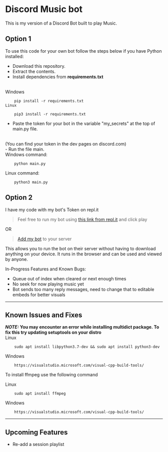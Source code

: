 # Discord Music bot
This is my version of a Discord Bot built to play Music. 

## Option 1
To use this code for your own bot follow the steps below if you have Python installed:

- Download this repository. 
- Extract the contents.
- Install dependencies from <strong> requirements.txt </strong>
<br>
    Windows

        pip install -r requirements.txt
    Linux

        pip3 install -r requirements.txt
- Paste the token for your bot in the variable "my_secrets" at the top of main.py file.
<br> 
(You can find your token in the dev pages on discord.com)
<br>
- Run the file main.
<br>
    Windows command:                        

        python main.py
   
   Linux command:

        python3 main.py


## Option 2
I have my code with my bot's Token on repl.it <br>
> Feel free to run my bot using [this link from repl.it](https://replit.com/@swapdub/DiscordBot#main.py) and click play

OR                        

> [Add my bot](https://discord.com/oauth2/authorize?client_id=730602425807011847&permissions=8&scope=) to your server

This allows you to run the bot on their server without having to download anything on your device. It runs in the browser and can be used and viewed by anyone.


In-Progress Features and Known Bugs:

- Queue out of index when cleared or next enough times
- No seek for now playing music yet
- Bot sends too many reply messages, need to change that to editable embeds for better visuals

---
## Known Issues and Fixes


**_NOTE:_ You may encounter an error while installing multidict package. To fix this try updating setuptools on your distro**
<br>
Linux

        sudo apt install libpython3.7-dev && sudo apt install python3-dev

Windows
        
        https://visualstudio.microsoft.com/visual-cpp-build-tools/

To install ffmpeg use the following command

Linux

        sudo apt install ffmpeg
Windows
        
        https://visualstudio.microsoft.com/visual-cpp-build-tools/

---


## Upcoming Features

- Re-add a session playlist
